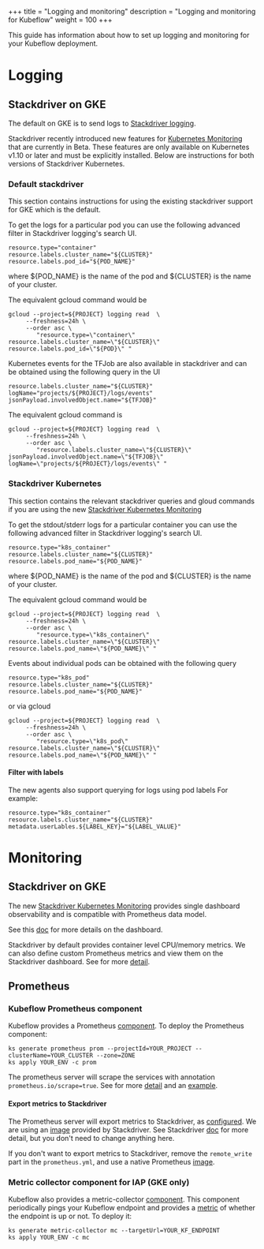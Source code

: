 +++
title = "Logging and monitoring"
description = "Logging and monitoring for Kubeflow"
weight = 100
+++

This guide has information about how to set up logging and monitoring for your
Kubeflow deployment.

# Logging

## Stackdriver on GKE

The default on GKE is to send logs to
[Stackdriver logging](https://cloud.google.com/logging/docs/).

Stackdriver recently introduced new features for [Kubernetes Monitoring](https://cloud.google.com/monitoring/kubernetes-engine/migration) that are currently
in Beta. These features are only available on Kubernetes v1.10 or later and must
be explicitly installed. Below are instructions for both versions of Stackdriver Kubernetes.

### Default stackdriver

This section contains instructions for using the existing stackdriver support
for GKE which is the default.

To get the logs for a particular pod you can use the following
advanced filter in Stackdriver logging's search UI.

```
resource.type="container"
resource.labels.cluster_name="${CLUSTER}"
resource.labels.pod_id="${POD_NAME}"
```

where ${POD_NAME} is the name of the pod and ${CLUSTER} is the name of your cluster.

The equivalent gcloud command would be

```
gcloud --project=${PROJECT} logging read  \
     --freshness=24h \
     --order asc \
        "resource.type=\"container\" resource.labels.cluster_name=\"${CLUSTER}\" resource.labels.pod_id=\"${POD}\" "
```


Kubernetes events for the TFJob are also available in stackdriver and can
be obtained using the following query in the UI

```
resource.labels.cluster_name="${CLUSTER}"
logName="projects/${PROJECT}/logs/events" 
jsonPayload.involvedObject.name="${TFJOB}"
```

The equivalent gcloud command is

```
gcloud --project=${PROJECT} logging read  \
     --freshness=24h \
     --order asc \
        "resource.labels.cluster_name=\"${CLUSTER}\" jsonPayload.involvedObject.name=\"${TFJOB}\" logName=\"projects/${PROJECT}/logs/events\" "
```

### Stackdriver Kubernetes 

This section contains the relevant stackdriver queries and gloud commands
if you are using the new [Stackdriver Kubernetes Monitoring](https://cloud.google.com/monitoring/kubernetes-engine)

To get the stdout/stderr logs for a particular container you can use the following
advanced filter in Stackdriver logging's search UI.

```
resource.type="k8s_container"
resource.labels.cluster_name="${CLUSTER}"
resource.labels.pod_name="${POD_NAME}"
```

where ${POD_NAME} is the name of the pod and ${CLUSTER} is the name of your cluster.

The equivalent gcloud command would be

```
gcloud --project=${PROJECT} logging read  \
     --freshness=24h \
     --order asc \
        "resource.type=\"k8s_container\" resource.labels.cluster_name=\"${CLUSTER}\" resource.labels.pod_name=\"${POD_NAME}\" "
```

Events about individual pods can be obtained with the following query

```
resource.type="k8s_pod"
resource.labels.cluster_name="${CLUSTER}"
resource.labels.pod_name="${POD_NAME}"
```

or via gcloud

```
gcloud --project=${PROJECT} logging read  \
     --freshness=24h \
     --order asc \
        "resource.type=\"k8s_pod\" resource.labels.cluster_name=\"${CLUSTER}\" resource.labels.pod_name=\"${POD_NAME}\" "
```

#### Filter with labels

The new agents also support querying for logs using pod labels
For example:

```
resource.type="k8s_container"
resource.labels.cluster_name="${CLUSTER}"
metadata.userLables.${LABEL_KEY}="${LABEL_VALUE}"
```

# Monitoring

## Stackdriver on GKE
The new [Stackdriver Kubernetes Monitoring](https://cloud.google.com/monitoring/kubernetes-engine)
provides single dashboard observability and is compatible with Prometheus data model.

See this [doc](https://cloud.google.com/monitoring/kubernetes-engine/observing) for more
details on the dashboard.

Stackdriver by default provides container level CPU/memory metrics.
We can also define custom Prometheus metrics and view them on the Stackdriver dashboard.
See for more [detail](https://cloud.google.com/monitoring/kubernetes-engine/prometheus).

## Prometheus

### Kubeflow Prometheus component
Kubeflow provides a Prometheus [component](https://github.com/kubeflow/kubeflow/blob/master/kubeflow/core/prometheus.libsonnet).
To deploy the Prometheus component:

```
ks generate prometheus prom --projectId=YOUR_PROJECT --clusterName=YOUR_CLUSTER --zone=ZONE
ks apply YOUR_ENV -c prom
```

The prometheus server will scrape the services with annotation `prometheus.io/scrape=true`.
See for more [detail](https://github.com/kubeflow/kubeflow/blob/master/kubeflow/core/prometheus.yml#L75) 
and an [example](https://github.com/kubeflow/kubeflow/blob/master/kubeflow/core/metric-collector.libsonnet#L83).

#### Export metrics to Stackdriver
The Prometheus server will export metrics to Stackdriver, as
[configured](https://github.com/kubeflow/kubeflow/blob/master/kubeflow/core/prometheus.yml#L127).
We are using an [image](https://github.com/kubeflow/kubeflow/blob/master/kubeflow/core/prometheus.libsonnet#L170)
provided by Stackdriver. See Stackdriver [doc](https://cloud.google.com/monitoring/kubernetes-engine/prometheus)
for more detail, but you don't need to change anything here.

If you don't want to export metrics to Stackdriver, remove the `remote_write` part in the `prometheus.yml`,
and use a native Prometheus [image](https://hub.docker.com/r/prom/prometheus/tags/).

### Metric collector component for IAP (GKE only)
Kubeflow also provides a metric-collector [component](https://github.com/kubeflow/kubeflow/tree/master/metric-collector).
This component periodically pings your Kubeflow endpoint and provides a
[metric](https://github.com/kubeflow/kubeflow/blob/master/metric-collector/service-readiness/kubeflow-readiness.py#L21) 
of whether the endpoint is up or not. To deploy it:

```
ks generate metric-collector mc --targetUrl=YOUR_KF_ENDPOINT
ks apply YOUR_ENV -c mc
```
